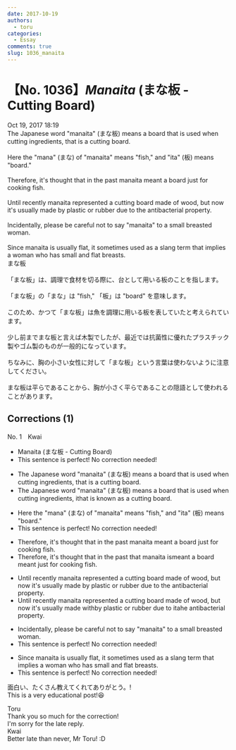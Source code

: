 ```yaml
---
date: 2017-10-19
authors:
  - toru
categories:
  - Essay
comments: true
slug: 1036_manaita
---
```


# 【No. 1036】<strong><em>Manaita</strong></em> (まな板 - Cutting Board)
<div class="date">Oct 19, 2017 18:19</div>
<div id="post"><div id="body_show_ori">
The Japanese word "manaita" (まな板) means a board that is used when cutting ingredients, that is a cutting board.<br/><br/>Here the "mana" (まな) of "manaita" means "fish," and "ita" (板) means "board."<br/><br/>Therefore, it's thought that in the past manaita meant a board just for cooking fish.<br/><br/>Until recently manaita represented a cutting board made of wood, but now it's usually made by plastic or rubber due to the antibacterial property.<br/><br/>Incidentally, please be careful not to say "manaita" to a small breasted woman.<br/><br/>Since manaita is usually flat, it sometimes used as a slang term that implies a woman who has small and flat breasts.
</div></div>

<!-- more -->

<div id="post_ja"><div id="body_show_mo">
まな板<br/><br/>「まな板」は、調理で食材を切る際に、台として用いる板のことを指します。<br/><br/>「まな板」の「まな」は "fish," 「板」は "board" を意味します。<br/><br/>このため、かつて「まな板」は魚を調理に用いる板を表していたと考えられています。<br/><br/>少し前までまな板と言えば木製でしたが、最近では抗菌性に優れたプラスチック製やゴム製のものが一般的になっています。<br/><br/>ちなみに、胸の小さい女性に対して「まな板」という言葉は使わないように注意してください。<br/><br/>まな板は平らであることから、胸が小さく平らであることの隠語として使われることがあります。
</div></div>

## Corrections (1)
<div id="block"><div class="first_name"> No. 1　<span class="just_name">Kwai</span></div><div id="block2">
<ul class="correction_field">
<li class="incorrect">Manaita (まな板 - Cutting Board)</li>
<li class="corrected perfect">This sentence is perfect! No correction needed!</li>
</ul>
<ul class="correction_field">
<li class="incorrect">The Japanese word "manaita" (まな板) means a board that is used when cutting ingredients, that is a cutting board.</li>
<li class="corrected correct">
The Japanese word "manaita" (まな板) means a board that is used when cutting ingredients, <span class="f_red"> i</span>t<span class="f_gray"><span class="sline">hat</span></span> <span class="f_red"> </span>is <span class="f_red">known </span>a<span class="f_red">s</span> <span class="f_red">a </span>cutting board.
</li>
</ul>
<ul class="correction_field">
<li class="incorrect">Here the "mana" (まな) of "manaita" means "fish," and "ita" (板) means "board."</li>
<li class="corrected perfect">This sentence is perfect! No correction needed!</li>
</ul>
<ul class="correction_field">
<li class="incorrect">Therefore, it's thought that in the past manaita meant a board just for cooking fish.</li>
<li class="corrected correct">
Therefore, it's thought that in the past <span class="f_red">that  </span>manaita <span class="f_red">is</span><span class="f_gray"><span class="sline">meant</span></span> a <span class="f_red"> </span>board <span class="f_red">meant </span>just for cooking fish.
</li>
</ul>
<ul class="correction_field">
<li class="incorrect">Until recently manaita represented a cutting board made of wood, but now it's usually made by plastic or rubber due to the antibacterial property.</li>
<li class="corrected correct">
Until recently manaita represented a cutting board made of wood, but now it's usually made <span class="f_red">with</span><span class="f_gray"><span class="sline">by</span></span> <span class="f_red"> </span>plastic or rubber due to <span class="f_red">i</span>t<span class="f_red">a</span><span class="f_gray"><span class="sline">he</span></span> antibacterial property.
</li>
</ul>
<ul class="correction_field">
<li class="incorrect">Incidentally, please be careful not to say "manaita" to a small breasted woman.</li>
<li class="corrected perfect">This sentence is perfect! No correction needed!</li>
</ul>
<ul class="correction_field">
<li class="incorrect">Since manaita is usually flat, it sometimes used as a slang term that implies a woman who has small and flat breasts.</li>
<li class="corrected perfect">This sentence is perfect! No correction needed!</li>
</ul>
<p class="comment_small">
 面白い、たくさん教えてくれてありがとう。!
 <br/>
 This is a very educational post!😆
</p>

</div><div class="name"><span class="just_name">Toru</span><br>
Thank you so much for the correction!<br/>I'm sorry for the late reply.
</div>
<div class="name"><span class="just_name">Kwai</span><br>
Better late than never, Mr Toru! :D
</div>
</div>
